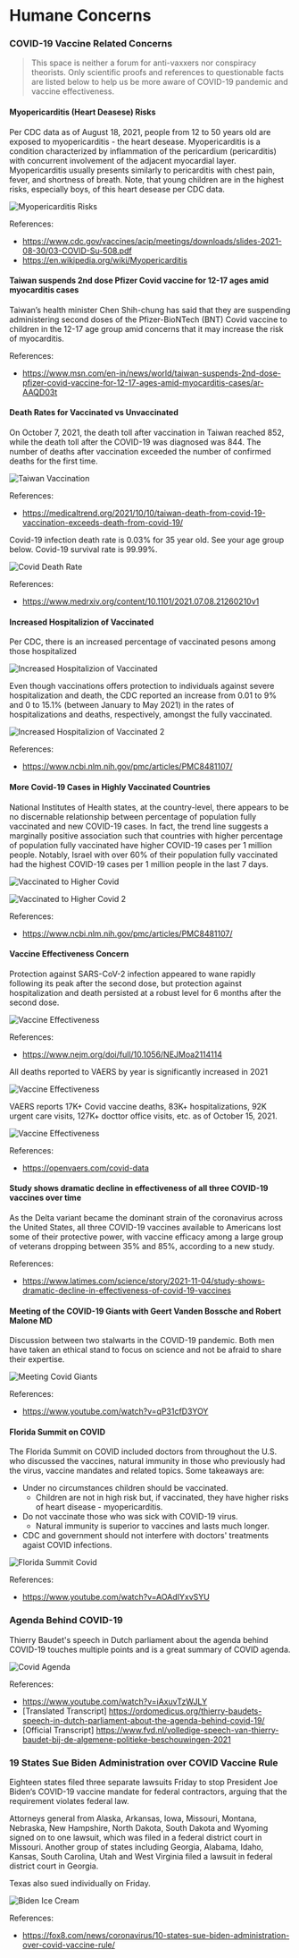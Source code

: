 # Humane Concerns 

### COVID-19 Vaccine Related Concerns

> This space is neither a forum for anti-vaxxers nor conspiracy theorists. Only scientific proofs and references to questionable facts are listed below to help us be more aware of COVID-19 pandemic and vaccine effectiveness. 

#### Myopericarditis (Heart Deasese) Risks

Per CDC data as of August 18, 2021, people from 12 to 50 years old are exposed to myopericarditis - the heart desease. Myopericarditis is a condition characterized by inflammation of the pericardium (pericarditis) with concurrent involvement of the adjacent myocardial layer. Myopericarditis usually presents similarly to pericarditis with chest pain, fever, and shortness of breath. Note, that young children are in the highest risks, especially boys, of this heart desease per CDC data.

![Myopericarditis Risks](assets/myopericarditis-risks.png)

References: 
- https://www.cdc.gov/vaccines/acip/meetings/downloads/slides-2021-08-30/03-COVID-Su-508.pdf
- https://en.wikipedia.org/wiki/Myopericarditis


#### Taiwan suspends 2nd dose Pfizer Covid vaccine for 12-17 ages amid myocarditis cases

Taiwan’s health minister Chen Shih-chung has said that they are suspending administering second doses of the Pfizer-BioNTech (BNT) Covid vaccine to children in the 12-17 age group amid concerns that it may increase the risk of myocarditis.

References: 
- https://www.msn.com/en-in/news/world/taiwan-suspends-2nd-dose-pfizer-covid-vaccine-for-12-17-ages-amid-myocarditis-cases/ar-AAQD03t

#### Death Rates for Vaccinated vs Unvaccinated

On October 7, 2021, the death toll after vaccination in Taiwan reached 852, while the death toll after the COVID-19 was diagnosed was 844. The number of deaths after vaccination exceeded the number of confirmed deaths for the first time.

![Taiwan Vaccination](assets/taiwan-vaccination.png)

References: 
- https://medicaltrend.org/2021/10/10/taiwan-death-from-covid-19-vaccination-exceeds-death-from-covid-19/ 


Covid-19 infection death rate is 0.03% for 35 year old. See your age group below. Covid-19 survival rate is 99.99%.

![Covid Death Rate](assets/covid-death-rate.png)

References:
- https://www.medrxiv.org/content/10.1101/2021.07.08.21260210v1


#### Increased Hospitalizion of Vaccinated

Per CDC, there is an increased percentage of vaccinated pesons among those hospitalized 

![Increased Hospitalizion of Vaccinated](assets/increased-hospitalizion-of-vaccinated.png)

Even though vaccinations offers protection to individuals against severe hospitalization and death, the CDC reported an increase from 0.01 to 9% and 0 to 15.1% (between January to May 2021) in the rates of hospitalizations and deaths, respectively, amongst the fully vaccinated.

![Increased Hospitalizion of Vaccinated 2](assets/increased-hospitalizion-of-vaccinated-2.png)

References: 
- https://www.ncbi.nlm.nih.gov/pmc/articles/PMC8481107/

#### More Covid-19 Cases in Highly Vaccinated Countries

National Institutes of Health states, at the country-level, there appears to be no discernable relationship between percentage of population fully vaccinated and new COVID-19 cases. In fact, the trend line suggests a marginally positive association such that countries with higher percentage of population fully vaccinated have higher COVID-19 cases per 1 million people. Notably, Israel with over 60% of their population fully vaccinated had the highest COVID-19 cases per 1 million people in the last 7 days.

![Vaccinated to Higher Covid](assets/vaccinated-to-higher-covid.png)

![Vaccinated to Higher Covid 2](assets/vaccinated-to-higher-covid-2.png)

References: 
- https://www.ncbi.nlm.nih.gov/pmc/articles/PMC8481107/

#### Vaccine Effectiveness Concern

Protection against SARS-CoV-2 infection appeared to wane rapidly following its peak after the second dose, but protection against hospitalization and death persisted at a robust level for 6 months after the second dose.

![Vaccine Effectiveness](assets/vaccine-effectiveness.png)

References:
- https://www.nejm.org/doi/full/10.1056/NEJMoa2114114

All deaths reported to VAERS by year is significantly increased in 2021

![Vaccine Effectiveness](assets/deaths-reported-to-vaers.png)

VAERS reports 17K+ Covid vaccine deaths, 83K+ hospitalizations, 92K urgent care visits, 127K+ docttor office visits, etc. as of October 15, 2021. 

![Vaccine Effectiveness](assets/vaers-covid-vaccine-report.png)

References:
- https://openvaers.com/covid-data


#### Study shows dramatic decline in effectiveness of all three COVID-19 vaccines over time

As the Delta variant became the dominant strain of the coronavirus across the United States, all three COVID-19 vaccines available to Americans lost some of their protective power, with vaccine efficacy among a large group of veterans dropping between 35% and 85%, according to a new study.

References:
- https://www.latimes.com/science/story/2021-11-04/study-shows-dramatic-decline-in-effectiveness-of-covid-19-vaccines


#### Meeting of the COVID-19 Giants with Geert Vanden Bossche and Robert Malone MD

Discussion between two stalwarts in the COVID-19 pandemic. Both men have taken an ethical stand to focus on science and not be afraid to share their expertise.

![Meeting Covid Giants](assets/meeting-covid-giants.png)

References: 
- https://www.youtube.com/watch?v=qP31cfD3YOY


#### Florida Summit on COVID

The Florida Summit on COVID included doctors from throughout the U.S. who discussed the vaccines, natural immunity in those who previously had the virus, vaccine mandates and related topics. Some takeaways are:
- Under no circumstances children should be vaccinated. 
  - Children are not in high risk but, if vaccinated, they have higher risks of heart disease - myopericarditis.
- Do not vaccinate those who was sick with COVID-19 virus. 
  - Natural immunity is superior to vaccines and lasts much longer.
- CDC and government should not interfere with doctors' treatments agaist COVID infections. 

![Florida Summit Covid](assets/florida-summit-covid.jpeg)

References:
- https://www.youtube.com/watch?v=AOAdIYxvSYU


### Agenda Behind COVID-19

Thierry Baudet's speech in Dutch parliament about the agenda behind COVID-19 touches multiple points and is a great summary of COVID agenda. 

![Covid Agenda](assets/covid-agenda.png)

References:
- https://www.youtube.com/watch?v=iAxuvTzWJLY
- [Translated Transcript] https://ordomedicus.org/thierry-baudets-speech-in-dutch-parliament-about-the-agenda-behind-covid-19/
- [Official Transcript] https://www.fvd.nl/volledige-speech-van-thierry-baudet-bij-de-algemene-politieke-beschouwingen-2021


### 19 States Sue Biden Administration over COVID Vaccine Rule

Eighteen states filed three separate lawsuits Friday to stop President Joe Biden‘s COVID-19 vaccine mandate for federal contractors, arguing that the requirement violates federal law.

Attorneys general from Alaska, Arkansas, Iowa, Missouri, Montana, Nebraska, New Hampshire, North Dakota, South Dakota and Wyoming signed on to one lawsuit, which was filed in a federal district court in Missouri. Another group of states including Georgia, Alabama, Idaho, Kansas, South Carolina, Utah and West Virginia filed a lawsuit in federal district court in Georgia.

Texas also sued individually on Friday.

![Biden Ice Cream](assets/biden-ice-cream.png)

References:
- https://fox8.com/news/coronavirus/10-states-sue-biden-administration-over-covid-vaccine-rule/